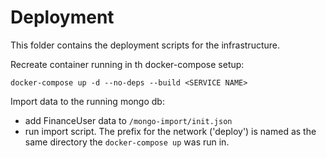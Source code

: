 # Deployment

This folder contains the deployment scripts for the infrastructure.

Recreate container running in th docker-compose setup:
```
docker-compose up -d --no-deps --build <SERVICE NAME>
```

Import data to the running mongo db:

- add FinanceUser data to `/mongo-import/init.json`
- run import script. The prefix for the network ('deploy') is named as the same directory the `docker-compose up` was run in.